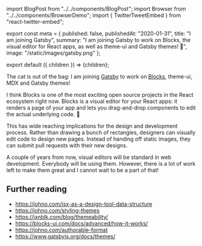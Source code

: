 import BlogPost from "../../components/BlogPost";
import Browser from "../../components/BrowserDemo";
import { TwitterTweetEmbed } from "react-twitter-embed";

export const meta = {
  published: false,
  publishedAt: "2020-01-31",
  title: "I am joining Gatsby",
  summary:
    "I am joining Gatsby to work on Blocks, the visual editor for React apps, as well as theme-ui and Gatsby themes! 🎉",
  image: "/static/images/gatsby.png"
};

export default ({ children }) => <BlogPost meta={meta}>{children}</BlogPost>;

The cat is out of the bag: I am joining [Gatsby](https://gatsbyjs.com) to work on [Blocks](https://blocks-ui.com), theme-ui, MDX and Gatsby themes!

I think Blocks is one of the most exciting open source projects in the React ecosystem right now. Blocks is a visual editor for your React apps: it renders a page of your app and lets you drag-and-drop components to edit the actual underlying code. 🤯

<TwitterTweetEmbed
  tweetId="1199384410199449600"
/>

This has wide reaching implications for the design and development process. Rather than drawing a bunch of rectangles, designers can visually edit code to design new pages. Instead of handing off static images, they can submit pull requests with their new designs.

A couple of years from now, visual editors will be standard in web development. Everybody will be using them. However, there is a lot of work left to make them great and I cannot wait to be a part of that!

## Further reading

- https://johno.com/jsx-as-a-design-tool-data-structure
- https://johno.com/styling-themes
- https://jxnblk.com/blog/themeability/
- https://blocks-ui.com/docs/advanced/how-it-works/
- https://johno.com/authorable-format
- https://www.gatsbyjs.org/docs/themes/